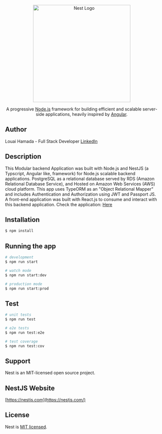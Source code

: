 <p align="center">
  <a href="http://nestjs.com/" target="blank"><img src="https://nestjs.com/img/logo_text.svg" width="320" alt="Nest Logo" /></a>
</p>

[travis-image]: https://api.travis-ci.org/nestjs/nest.svg?branch=master
[travis-url]: https://travis-ci.org/nestjs/nest
[linux-image]: https://img.shields.io/travis/nestjs/nest/master.svg?label=linux
[linux-url]: https://travis-ci.org/nestjs/nest

  <p align="center">A progressive <a href="http://nodejs.org" target="blank">Node.js</a> framework for building efficient and scalable server-side applications, heavily inspired by <a href="https://angular.io" target="blank">Angular</a>.</p>

## Author

Louai Hamada - Full Stack Developer
[LinkedIn](https://www.linkedin.com/in/louai-hamada-35509529)

## Description

This Modular backend Application was built with Node.js and NestJS (a Typscript, Angular like, framework) for Node.js scalable backend applications. PostgreSQL as a relational database served by RDS (Amazon Relational Database Service), and Hosted on Amazon Web Services (AWS) cloud platform.
This app uses TypeORM as an "Object Relational Mapper" and includes Authentication and Authorization using JWT and Passport JS.
A front-end application was built with React.js to consume and interact with this backend application.
Check the application: [Here](http://task-management-frontend-react.s3-website-us-west-2.amazonaws.com/)

## Installation

```bash
$ npm install
```

## Running the app

```bash
# development
$ npm run start

# watch mode
$ npm run start:dev

# production mode
$ npm run start:prod
```

## Test

```bash
# unit tests
$ npm run test

# e2e tests
$ npm run test:e2e

# test coverage
$ npm run test:cov
```

## Support

Nest is an MIT-licensed open source project.

## NestJS Website

[https://nestjs.com](https://nestjs.com/)

## License

Nest is [MIT licensed](LICENSE).
